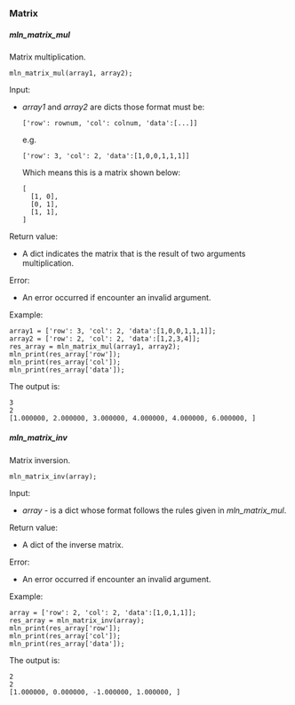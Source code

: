 ### Matrix



##### mln_matrix_mul

Matrix multiplication.

```
mln_matrix_mul(array1, array2);
```

Input:

- *array1* and *array2* are dicts those format must be:

  ```
  ['row': rownum, 'col': colnum, 'data':[...]]
  ```

  e.g.

  ```
  ['row': 3, 'col': 2, 'data':[1,0,0,1,1,1]]
  ```

  Which means this is a matrix shown below:

  ```
  [
    [1, 0],
    [0, 1],
    [1, 1],
  ]
  ```

Return value:

- A dict indicates the matrix that is the result of two arguments multiplication.

Error:

- An error occurred if encounter an invalid argument.

Example:

```
array1 = ['row': 3, 'col': 2, 'data':[1,0,0,1,1,1]];
array2 = ['row': 2, 'col': 2, 'data':[1,2,3,4]];
res_array = mln_matrix_mul(array1, array2);
mln_print(res_array['row']);
mln_print(res_array['col']);
mln_print(res_array['data']);
```

The output is:

```
3
2
[1.000000, 2.000000, 3.000000, 4.000000, 4.000000, 6.000000, ]
```



##### mln_matrix_inv

Matrix inversion.

```
mln_matrix_inv(array);
```

Input:

- *array* - is a dict whose format follows the rules given in *mln_matrix_mul*.

Return value:

- A dict of the inverse matrix.

Error:

- An error occurred if encounter an invalid argument.

Example:

```
array = ['row': 2, 'col': 2, 'data':[1,0,1,1]];
res_array = mln_matrix_inv(array);
mln_print(res_array['row']);
mln_print(res_array['col']);
mln_print(res_array['data']);
```

The output is:

```
2
2
[1.000000, 0.000000, -1.000000, 1.000000, ]
```

